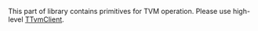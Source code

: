 This part of library contains primitives for TVM operation. 
Please use high-level [TTvmClient](https://a.yandex-team.ru/arc/trunk/arcadia/library/cpp/tvmauth/client/README.md). 
